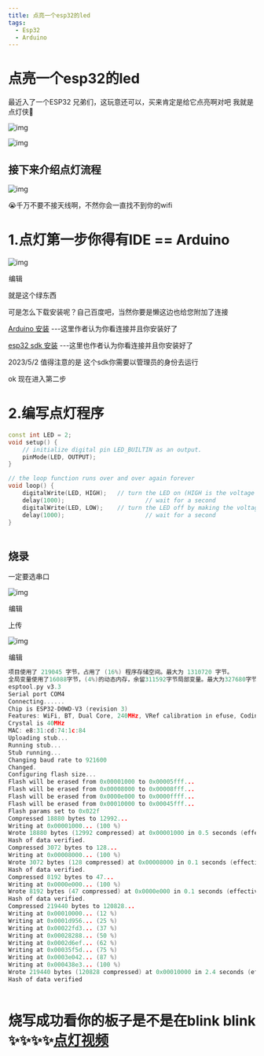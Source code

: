 ```yaml
---
title: 点亮一个esp32的led
tags: 
  - Esp32
  - Arduino 
---
```

# 点亮一个esp32的led

最近入了一个ESP32 兄弟们，这玩意还可以，买来肯定是给它点亮啊对吧 我就是点灯侠🎇

![img](https://img-blog.csdnimg.cn/img_convert/3ab3c413edcd2f4cae0227e384e6a1be.jpeg)![点击并拖拽以移动](data:image/gif;base64,R0lGODlhAQABAPABAP///wAAACH5BAEKAAAALAAAAAABAAEAAAICRAEAOw==)

![img](https://img-blog.csdnimg.cn/img_convert/06fb7a15a3efec51d1700358dda905e0.png)

## 接下来介绍点灯流程

![img](https://img-blog.csdnimg.cn/img_convert/81adb96bdba8be80c6a59df3efa1606e.jpeg)

 😭千万不要不接天线啊，不然你会一直找不到你的wifi

# 1.点灯第一步你得有IDE == Arduino

![img](https://img-blog.csdnimg.cn/img_convert/5705cb6b8e62ebadb4a335244f5f6e09.png)

![点击并拖拽以移动](data:image/gif;base64,R0lGODlhAQABAPABAP///wAAACH5BAEKAAAALAAAAAABAAEAAAICRAEAOw==)编辑

就是这个绿东西

可是怎么下载安装呢？自己百度吧，当然你要是懒这边也给您附加了连接

[Arduino 安装](https://www.arduino.cn/thread-5838-1-1.html) ---这里作者认为你看连接并且你安装好了

[esp32 sdk 安装](https://www.arduino.cn/thread-81194-1-1.html) ---这里也作者认为你看连接并且你安装好了

2023/5/2 值得注意的是 这个sdk你需要以管理员的身份去运行

ok 现在进入第二步

# 2.编写点灯程序

```cpp
const int LED = 2;
void setup() {
    // initialize digital pin LED_BUILTIN as an output.
    pinMode(LED, OUTPUT);
}

// the loop function runs over and over again forever
void loop() {
    digitalWrite(LED, HIGH);   // turn the LED on (HIGH is the voltage level)
    delay(1000);                       // wait for a second
    digitalWrite(LED, LOW);    // turn the LED off by making the voltage LOW
    delay(1000);                       // wait for a second
}
```

![点击并拖拽以移动](data:image/gif;base64,R0lGODlhAQABAPABAP///wAAACH5BAEKAAAALAAAAAABAAEAAAICRAEAOw==)

## 烧录

一定要选串口

![img](https://img-blog.csdnimg.cn/img_convert/0a95ce64498cdb338f7a1de4b7218aee.png)

![点击并拖拽以移动](data:image/gif;base64,R0lGODlhAQABAPABAP///wAAACH5BAEKAAAALAAAAAABAAEAAAICRAEAOw==)编辑

上传

![img](https://img-blog.csdnimg.cn/img_convert/d5be7eeffca9cf7cd35512ac16efc4ca.png)

![点击并拖拽以移动](data:image/gif;base64,R0lGODlhAQABAPABAP///wAAACH5BAEKAAAALAAAAAABAAEAAAICRAEAOw==)编辑

```cpp
项目使用了 219045 字节，占用了 (16%) 程序存储空间。最大为 1310720 字节。
全局变量使用了16088字节，(4%)的动态内存，余留311592字节局部变量。最大为327680字节。
esptool.py v3.3
Serial port COM4
Connecting......
Chip is ESP32-D0WD-V3 (revision 3)
Features: WiFi, BT, Dual Core, 240MHz, VRef calibration in efuse, Coding Scheme None
Crystal is 40MHz
MAC: e8:31:cd:74:1c:84
Uploading stub...
Running stub...
Stub running...
Changing baud rate to 921600
Changed.
Configuring flash size...
Flash will be erased from 0x00001000 to 0x00005fff...
Flash will be erased from 0x00008000 to 0x00008fff...
Flash will be erased from 0x0000e000 to 0x0000ffff...
Flash will be erased from 0x00010000 to 0x00045fff...
Flash params set to 0x022f
Compressed 18880 bytes to 12992...
Writing at 0x00001000... (100 %)
Wrote 18880 bytes (12992 compressed) at 0x00001000 in 0.5 seconds (effective 279.9 kbit/s)...
Hash of data verified.
Compressed 3072 bytes to 128...
Writing at 0x00008000... (100 %)
Wrote 3072 bytes (128 compressed) at 0x00008000 in 0.1 seconds (effective 350.9 kbit/s)...
Hash of data verified.
Compressed 8192 bytes to 47...
Writing at 0x0000e000... (100 %)
Wrote 8192 bytes (47 compressed) at 0x0000e000 in 0.1 seconds (effective 490.3 kbit/s)...
Hash of data verified.
Compressed 219440 bytes to 120828...
Writing at 0x00010000... (12 %)
Writing at 0x0001d956... (25 %)
Writing at 0x00022fd3... (37 %)
Writing at 0x00028288... (50 %)
Writing at 0x0002d6ef... (62 %)
Writing at 0x00035f5d... (75 %)
Writing at 0x0003e042... (87 %)
Writing at 0x000438e3... (100 %)
Wrote 219440 bytes (120828 compressed) at 0x00010000 in 2.4 seconds (effective 722.3 kbit/s)...
Hash of data verified
```

![点击并拖拽以移动](data:image/gif;base64,R0lGODlhAQABAPABAP///wAAACH5BAEKAAAALAAAAAABAAEAAAICRAEAOw==)

# 烧写成功看你的板子是不是在blink blink ✨✨✨✨[点灯视频](https://player.bilibili.com/player.html?bvid=BV1ug411C7K1)